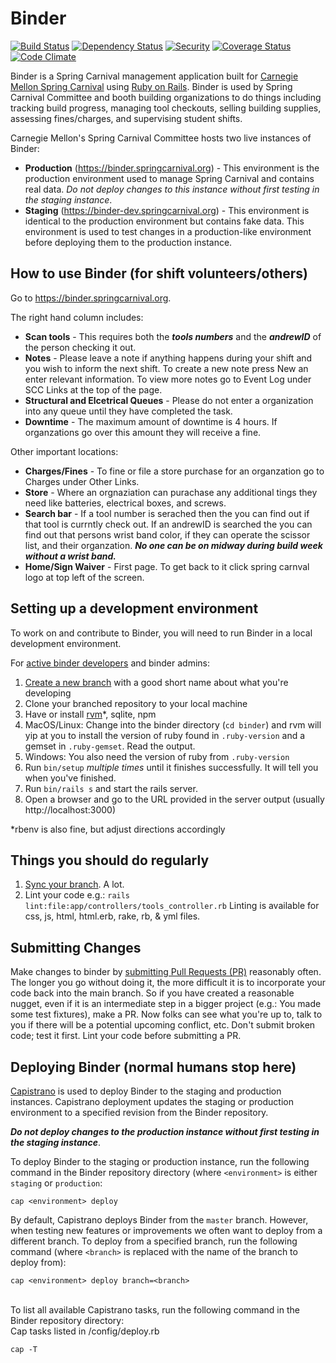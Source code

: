 # Binder

[![Build Status](https://travis-ci.org/sc0v/binder-app.svg?branch=master)](https://travis-ci.org/sc0v/binder-app)
[![Dependency Status](https://gemnasium.com/sc0v/binder-app.svg)](https://gemnasium.com/sc0v/binder-app)
[![Security](https://hakiri.io/github/sc0v/binder-app/master.svg)](https://hakiri.io/github/sc0v/binder-app/master)
[![Coverage Status](https://img.shields.io/coveralls/sc0v/binder-app.svg)](https://coveralls.io/r/sc0v/binder-app?branch=master)
[![Code Climate](https://codeclimate.com/github/sc0v/binder-app/badges/gpa.svg)](https://codeclimate.com/github/sc0v/binder-app)

Binder is a Spring Carnival management application built for [Carnegie Mellon Spring Carnival](https://www.springcarnival.org) using [Ruby on Rails](http://rubyonrails.org/). Binder is used by Spring Carnival Committee and booth building organizations to do things including tracking build progress, managing tool checkouts, selling building supplies, assessing fines/charges, and supervising student shifts.

Carnegie Mellon's Spring Carnival Committee hosts two live instances of Binder:

- **Production** (https://binder.springcarnival.org) - This environment is the production environment used to manage Spring Carnival and contains real data. _Do not deploy changes to this instance without first testing in the staging instance_.
- **Staging** (https://binder-dev.springcarnival.org) - This environment is identical to the production environment but contains fake data. This environment is used to test changes in a production-like environment before deploying them to the production instance.

## How to use Binder (for shift volunteers/others)

Go to https://binder.springcarnival.org. 

The right hand column includes:

- **Scan tools**  - This requires both the **_tools numbers_** and the **_andrewID_** of the person checking it out.
- **Notes** - Please leave a note if anything happens during your shift and you wish to inform the next shift. To create a new note press New an enter relevant information. To view more notes go to Event Log under SCC Links at the top of the page. 
- **Structural and Elcetrical Queues** - Please do not enter a organization into any queue until they have completed the task.
- **Downtime** - The maximum amount of downtime is 4 hours. If organzations go over this amount they will receive a fine.

Other important locations:
- **Charges/Fines** - To fine or file a store purchase for an organzation go to Charges under Other Links.
- **Store** - Where an orgnaziation can purachase any additional tings they need like batteries, electrical boxes, and screws.
- **Search bar** - If a tool number is serached then the you can find out if that tool is currntly check out. If an andrewID is searched the you can find out that persons wrist band color, if they can operate the scissor list, and their organzation. **_No one can be on midway during build week without a wrist band._**
- **Home/Sign Waiver** - First page. To get back to it click spring carnval logo at top left of the screen.

## Setting up a development environment

To work on and contribute to Binder, you will need to run Binder in a local development environment.

For [active binder developers](https://github.com/orgs/sc0v/teams/binder-developers) and binder admins:

1. [Create a new branch](https://docs.github.com/en/pull-requests/collaborating-with-pull-requests/proposing-changes-to-your-work-with-pull-requests/creating-and-deleting-branches-within-your-repository) with a good short name about what you're developing
1. Clone your branched repository to your local machine
1. Have or install [rvm](https://rvm.io/rvm/install)\*, sqlite, npm
1. MacOS/Linux: Change into the binder directory (`cd binder`) and rvm will yip at you to install the version of ruby found in `.ruby-version` and a gemset in `.ruby-gemset`. Read the output.
1. Windows: You also need the version of ruby from `.ruby-version`
1. Run `bin/setup` _multiple times_ until it finishes successfully. It will tell you when you've finished.
1. Run `bin/rails s` and start the rails server.
1. Open a browser and go to the URL provided in the server output (usually http://localhost:3000)

\*rbenv is also fine, but adjust directions accordingly

## Things you should do regularly

1. [Sync your branch](https://docs.github.com/en/pull-requests/collaborating-with-pull-requests/proposing-changes-to-your-work-with-pull-requests/keeping-your-pull-request-in-sync-with-the-base-branch). A lot.
1. Lint your code e.g.: `rails lint:file:app/controllers/tools_controller.rb` Linting is available for css, js, html, html.erb, rake, rb, & yml files.

## Submitting Changes

Make changes to binder by [submitting Pull Requests (PR)](https://docs.github.com/en/pull-requests/collaborating-with-pull-requests/proposing-changes-to-your-work-with-pull-requests/creating-a-pull-request) reasonably often. The longer you go without doing it, the more difficult it is to incorporate your code back into the main branch. So if you have created a reasonable nugget, even if it is an intermediate step in a bigger project (e.g.: You made some test fixtures), make a PR. Now folks can see what you're up to, talk to you if there will be a potential upcoming conflict, etc. Don't submit broken code; test it first. Lint your code before submitting a PR.

## Deploying Binder (normal humans stop here)

[Capistrano](http://capistranorb.com/) is used to deploy Binder to the staging and production instances. Capistrano deployment updates the staging or production environment to a specified revision from the Binder repository.

**_Do not deploy changes to the production instance without first testing in the staging instance_**.

To deploy Binder to the staging or production instance, run the following command in the Binder repository directory (where `<environment>` is either `staging` or `production`:

```
cap <environment> deploy
```

By default, Capistrano deploys Binder from the `master` branch. However, when testing new features or improvements we often want to deploy from a different branch. To deploy from a specified branch, run the following command (where `<branch>` is replaced with the name of the branch to deploy from):

```
cap <environment> deploy branch=<branch>
```

<br>
To list all available Capistrano tasks, run the following command in the Binder repository directory:
<br>
Cap tasks listed in /config/deploy.rb

```
cap -T
```
